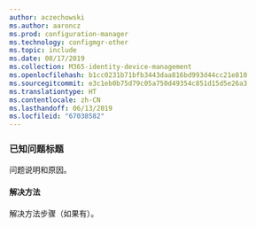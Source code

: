 ```yaml
---
author: aczechowski
ms.author: aaroncz
ms.prod: configuration-manager
ms.technology: configmgr-other
ms.topic: include
ms.date: 08/17/2019
ms.collection: M365-identity-device-management
ms.openlocfilehash: b1cc0231b71bfb3443daa816bd993d44cc21e810
ms.sourcegitcommit: e3c1eb0b75d79c05a750d49354c851d15d5e26a3
ms.translationtype: HT
ms.contentlocale: zh-CN
ms.lasthandoff: 06/13/2019
ms.locfileid: "67038582"
---
```

### <a name="ki_ANCHOR"></a> 已知问题标题
<!--bugID-->
问题说明和原因。

#### <a name="workaround"></a>解决方法
解决方法步骤（如果有）。  
